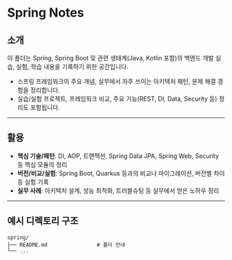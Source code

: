 # Spring Notes

## 소개

이 폴더는 Spring, Spring Boot 및 관련 생태계(Java, Kotlin 포함)의 백엔드 개발 실습, 실험, 학습 내용을 기록하기 위한 공간입니다.

- 스프링 프레임워크의 주요 개념, 실무에서 자주 쓰이는 아키텍처 패턴, 문제 해결 경험을 정리합니다.
- 실습/실험 프로젝트, 프레임워크 비교, 주요 기능(REST, DI, Data, Security 등) 정리도 포함됩니다.

---

## 활용

- **핵심 기술/패턴**: DI, AOP, 트랜잭션, Spring Data JPA, Spring Web, Security 등 핵심 모듈의 정리
- **버전/비교/실험**: Spring Boot, Quarkus 등과의 비교나 마이그레이션, 버전별 차이 등 실험 기록
- **실무 사례**: 아키텍처 설계, 성능 최적화, 트러블슈팅 등 실무에서 얻은 노하우 정리

---

## 예시 디렉토리 구조

```
spring/
├── README.md                # 폴더 안내
└── ...
```
